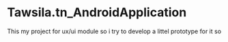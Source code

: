 # Tawsila.tn_AndroidApplication
 This my project for ux/ui module so i try to develop a littel prototype for it so 
